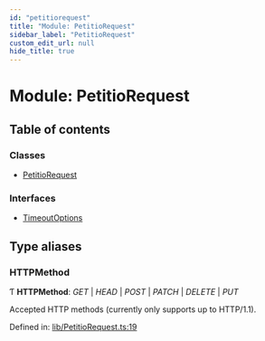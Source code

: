 ```yaml
---
id: "petitiorequest"
title: "Module: PetitioRequest"
sidebar_label: "PetitioRequest"
custom_edit_url: null
hide_title: true
---
```


# Module: PetitioRequest

## Table of contents

### Classes

- [PetitioRequest](../classes/petitiorequest.petitiorequest-1.md)

### Interfaces

- [TimeoutOptions](../interfaces/petitiorequest.timeoutoptions.md)

## Type aliases

### HTTPMethod

Ƭ **HTTPMethod**: *GET* \| *HEAD* \| *POST* \| *PATCH* \| *DELETE* \| *PUT*

Accepted HTTP methods (currently only supports up to HTTP/1.1).

Defined in: [lib/PetitioRequest.ts:19](https://github.com/helperdiscord/petitio/blob/4e06ad6/src/lib/PetitioRequest.ts#L19)
